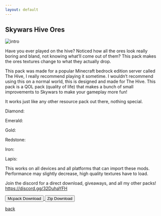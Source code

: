 ```yaml
---
layout: default
---
```


## Skywars Hive Ores

<img src="intro.png" alt="intro">

Have you ever played on the hive? Noticed how all the ores look really boring and bland, not knowing what’ll come out of them?
This pack makes the ores textures change to what they actually drop.

This pack was made for a popular Minecraft bedrock edition server called The Hive, I really recommend playing it sometime. I wouldn’t recommend using this on a normal world, this is designed and made for The Hive.
This pack is a QOL pack (quality of life) that makes a bunch of small improvements to Skywars to make your gameplay more fun!

It works just like any other resource pack out there, nothing special.

Diamond:

Emerald:

Gold:

Redstone:

Iron:

Lapis:

This works on all devices and all platforms that can import these mods. Performance may slightly decrease, high quality textures have to load.

Join the discord for a direct download, giveaways, and all my other packs!
https://discord.gg/32DuhaYFH

<a href="thumbnail.png" download="skywars-hive-ores-mcpack"> 
<button type="button">Mcpack Download</button> 
</a>

<a href="thumbnail.png" download="skywars-hive-ores-zip"> 
<button type="button">Zip Download</button> 
</a>

[back](./)
